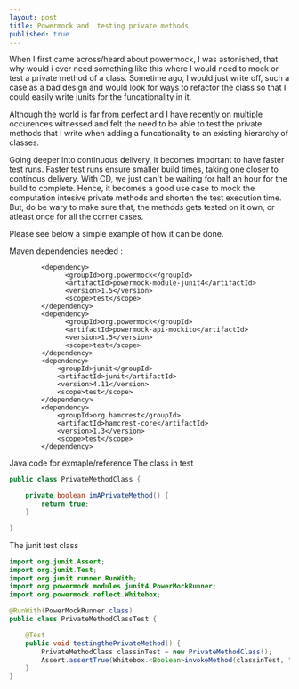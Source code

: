 ```yaml
---
layout: post
title: Powermock and  testing private methods
published: true
---
```


When I first came across/heard about powermock, I was astonished, that why would i ever need something like this where I would need to mock or test a private method of a class. Sometime ago, I would just write off, such a case as a bad design and would look for ways to refactor the class so that I could easily write junits for the funcationality in it. 

Although the world is far from perfect and I have recently on multiple occurences witnessed and felt the need to be able to test the private methods that I write when adding a funcationality to an existing hierarchy of classes. 

Going deeper into continuous delivery, it becomes important to have faster test runs. Faster test runs ensure smaller build times, taking one closer to continous delivery. With CD, we just can`t be waiting for half an hour for the build to complete. Hence, it becomes a good use case to mock the computation intesive private methods and shorten the test execution time. But, do be wary to make sure that, the methods gets tested on it own, or atleast once for all the corner cases. 

Please see below a simple example of how it can be done. 

Maven dependencies needed :

````
		<dependency>
              <groupId>org.powermock</groupId>
              <artifactId>powermock-module-junit4</artifactId>
              <version>1.5</version>
              <scope>test</scope>                  
        </dependency>
        <dependency>
              <groupId>org.powermock</groupId>
              <artifactId>powermock-api-mockito</artifactId>
              <version>1.5</version>
              <scope>test</scope>
        </dependency>  
        <dependency>
			<groupId>junit</groupId>
			<artifactId>junit</artifactId>
			<version>4.11</version>
			<scope>test</scope>
		</dependency>
		<dependency>
			<groupId>org.hamcrest</groupId>
			<artifactId>hamcrest-core</artifactId>
			<version>1.3</version>
			<scope>test</scope>
		</dependency>
````       

Java code for exmaple/reference
The class in test 
``` java
public class PrivateMethodClass {

    private boolean imAPrivateMethod() {
        return true;
    }

}
```
The junit test class
```java
import org.junit.Assert;
import org.junit.Test;
import org.junit.runner.RunWith;
import org.powermock.modules.junit4.PowerMockRunner;
import org.powermock.reflect.Whitebox;

@RunWith(PowerMockRunner.class)
public class PrivateMethodClassTest {

    @Test
    public void testingthePrivateMethod() {
        PrivateMethodClass classinTest = new PrivateMethodClass();
        Assert.assertTrue(Whitebox.<Boolean>invokeMethod(classinTest, "imAPrivateMethod"));
    }
}
```